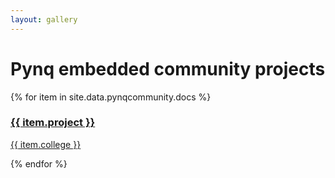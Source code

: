 ```yaml
---
layout: gallery
---
```




# Pynq embedded community projects

<div class="gallery">
{% for item in site.data.pynqcommunity.docs %}
  <div class="item">
    <a href="{{ item.url }}">
      <img src="{{ item.img }}" alt="">
      <div class="desc">
        <h3>{{ item.project }}</h3>
        <p>{{ item.college }}</p>
      </div>
    </a>
  </div>
  {% endfor %} 
</div>
     

